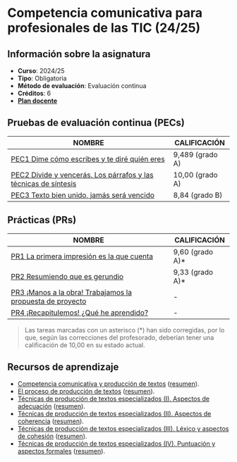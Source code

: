 # Competencia comunicativa para profesionales de las TIC (24/25)

## Información sobre la asignatura

- **Curso**: 2024/25
- **Tipo**: Obligatoria
- **Método de evaluación**: Evaluación continua
- **Créditos**: 6
- [**Plan docente**](https://cv.uoc.edu/tren/trenacc/web/GAT_EXP.PLANDOCENTE?any_academico=20241&cod_asignatura=75.563&idioma=CAS&pagina=PD_PREV_PORTAL)

## Pruebas de evaluación continua (PECs)

| NOMBRE                                                                  | CALIFICACIÓN    |
|-------------------------------------------------------------------------|-----------------|
| [PEC1 Dime cómo escribes y te diré quién eres](PEC1)                    | 9,489 (grado A) |
| [PEC2 Divide y vencerás. Los párrafos y las técnicas de síntesis](PEC2) | 10,00 (grado A) |
| [PEC3 Texto bien unido, jamás será vencido](PEC3)                       | 8,84  (grado B) |

## Prácticas (PRs)

| NOMBRE                                                           | CALIFICACIÓN    |
|------------------------------------------------------------------|-----------------|
| [PR1 La primera impresión es la que cuenta](PR1)                 | 9,60 (grado A)* |
| [PR2 Resumiendo que es gerundio](PR2)                            | 9,33 (grado A)* |
| [PR3 ¡Manos a la obra! Trabajamos la propuesta de proyecto](PR3) | -               |
| [PR4 ¡Recapitulemos! ¿Qué he aprendido?](PR4)                    | -               |

>Las tareas marcadas con un asterisco (*) han sido corregidas, por lo que, según las correcciones del profesorado, deberían tener una calificación de 10,00 en su estado actual.

## Recursos de aprendizaje

- [Competencia comunicativa y producción de textos](https://materials.campus.uoc.edu/daisy/Materials/PID_00274805/pdf/PID_00274805.pdf) ([resumen](./Recursos/Competencia%20comunicativa%20y%20producción%20de%20textos%20(resumen).md)).
- [El proceso de producción de textos](https://materials.campus.uoc.edu/daisy/Materials/PID_00279144/pdf/PID_00279144.pdf) ([resumen]()).
- [Técnicas de producción de textos especializados (I). Aspectos de adecuación](https://materials.campus.uoc.edu/daisy/Materials/PID_00274803/pdf/PID_00274803.pdf) ([resumen](./Recursos/(I)%20Aspectos%20de%20adecuación%20(resumen).md)).
- [Técnicas de producción de textos especializados (II). Aspectos de coherencia](https://materials.campus.uoc.edu/daisy/Materials/PID_00274801/pdf/PID_00274801.pdf) ([resumen](./Recursos/(II)%20Aspectos%20de%20coherencia%20(resumen).md)).
- [Técnicas de producción de textos especializados (III). Léxico y aspectos de cohesión](https://materials.campus.uoc.edu/daisy/Materials/PID_00274804/pdf/PID_00274804.pdf) ([resumen](./Recursos/(III)%20Léxico%20y%20aspectos%20de%20cohesión%20(resumen).md)).
- [Técnicas de producción de textos especializados (IV). Puntuación y aspectos formales](https://materials.campus.uoc.edu/daisy/Materials/PID_00274802/pdf/PID_00274802.pdf) ([resumen](./Recursos/(IV)%20Puntuación%20y%20aspectos%20formales%20(resumen).md)).